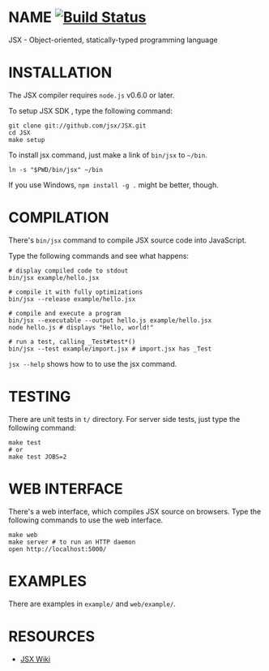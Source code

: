 NAME [![Build Status](https://secure.travis-ci.org/jsx/JSX.png)](http://travis-ci.org/jsx/JSX)
=======================

JSX - Object-oriented, statically-typed programming language

INSTALLATION
=======================

The JSX compiler requires `node.js` v0.6.0 or later.

To setup JSX SDK , type the following command:

    git clone git://github.com/jsx/JSX.git
    cd JSX
    make setup

To install jsx command, just make a link of `bin/jsx` to `~/bin`.

    ln -s "$PWD/bin/jsx" ~/bin

If you use Windows, `npm install -g .` might be better, though.

COMPILATION
=======================

There's `bin/jsx` command to compile JSX source code into JavaScript.

Type the following commands and see what happens:

    # display compiled code to stdout
    bin/jsx example/hello.jsx

    # compile it with fully optimizations
    bin/jsx --release example/hello.jsx

    # compile and execute a program
    bin/jsx --executable --output hello.js example/hello.jsx
    node hello.js # displays "Hello, world!"

    # run a test, calling _Test#test*()
    bin/jsx --test example/import.jsx # import.jsx has _Test

`jsx --help` shows how to to use the jsx command.

TESTING
=======================

There are unit tests in `t/` directory. For server side tests, just type the following command:

    make test
    # or
    make test JOBS=2

WEB INTERFACE
=======================

There's a web interface, which compiles JSX source on browsers.
Type the following commands to use the web interface.

    make web
    make server # to run an HTTP daemon
    open http://localhost:5000/

EXAMPLES
=======================

There are examples in `example/` and `web/example/`.

RESOURCES
=======================

* [JSX Wiki](https://github.com/jsx/JSX/wiki)

